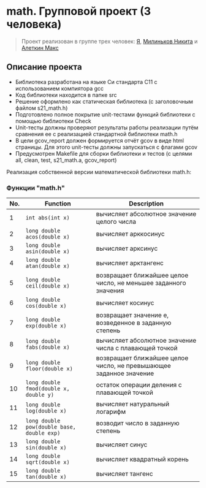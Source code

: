 # math. Групповой проект (3 человека)

> Проект реализован в группе трех человек: [Я](https://github.com/KolyaDavydov), [Милиньков Никита](https://github.com/Milinkov-N) и [Алеткин Макс](https://github.com/aquaneli)

## Описание проекта

- Библиотека разработана на языке Си стандарта C11 с использованием компиятора gcc 
- Код библиотеки находится в папке src 
- Решение оформлено как статическая библиотека (с заголовочным файлом s21_math.h)
- Подготовлено полное покрытие unit-тестами функций библиотеки c помощью библиотеки Check
- Unit-тесты должны проверяют результаты работы реализации путём сравнения ее с реализацией стандартной библиотеки math.h
- В цели gcov_report должен формируется отчёт gcov в виде html страницы. Для этого unit-тесты должны запускаться с флагами gcov  
- Предусмотрен Makefile для сборки библиотеки и тестов (с целями all, clean, test, s21_math.a, gcov_report)  

Реализация собственной версии математической библиотеки math.h: 

### Функции "math.h"

| No. | Function | Description |
| --- | -------- | ----------- |
| 1 | `int abs(int x)` | вычисляет абсолютное значение целого числа |
| 2 | `long double acos(double x)` | вычисляет арккосинус |
| 3 | `long double asin(double x)` | вычисляет арксинус |
| 4 | `long double atan(double x)` | вычисляет арктангенс |
| 5 | `long double ceil(double x)` | возвращает ближайшее целое число, не меньшее заданного значения |
| 6 | `long double cos(double x)` | вычисляет косинус |
| 7 | `long double exp(double x)` | возвращает значение e, возведенное в заданную степень |
| 8 | `long double fabs(double x)` | вычисляет абсолютное значение числа с плавающей точкой |
| 9 | `long double floor(double x)` | возвращает ближайшее целое число, не превышающее заданное значение |
| 10 | `long double fmod(double x, double y)` | остаток операции деления с плавающей точкой |
| 11 | `long double log(double x)` | вычисляет натуральный логарифм |
| 12 | `long double pow(double base, double exp)` | возводит число в заданную степень |
| 13 | `long double sin(double x)` | вычисляет синус |
| 14 | `long double sqrt(double x)` | вычисляет квадратный корень |
| 15 | `long double tan(double x)` | вычисляет тангенс |  

